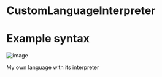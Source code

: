 # CustomLanguageInterpreter

# Example syntax 

![image](https://user-images.githubusercontent.com/98561646/235478376-df9c8479-3361-4a24-90ed-b50db36692dc.png)

My own language with its interpreter
